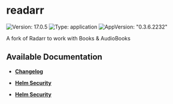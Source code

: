 # readarr

![Version: 17.0.5](https://img.shields.io/badge/Version-17.0.5-informational?style=flat-square) ![Type: application](https://img.shields.io/badge/Type-application-informational?style=flat-square) ![AppVersion: "0.3.6.2232"](https://img.shields.io/badge/AppVersion-"0.3.6.2232"-informational?style=flat-square)

A fork of Radarr to work with Books & AudioBooks

## Available Documentation

- [**Changelog**](CHANGELOG)

- [**Helm Security**](container-security)

- [**Helm Security**](helm-security)

